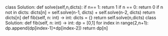 class Solution:
def solve(self,n,dicts):
if n== 1:
return 1
if n == 0:
return 0
if n not in dicts:
dicts[n] = self.solve(n-1, dicts) + self.solve(n-2, dicts)
return dicts[n]
def fib(self, n: int) -> int:
dicts = {}
return self.solve(n,dicts)
class Solution:
def fib(self, n: int) -> int:
dp = [0,1]
for index in range(2,n+1):
dp.append(dp[index-1]+dp[index-2])
return dp[n]